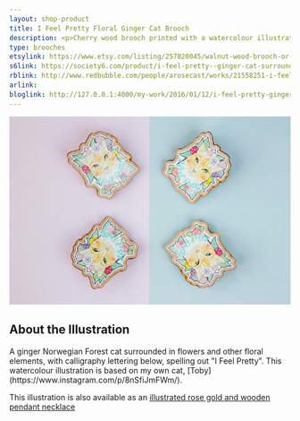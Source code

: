 ```yaml
---
layout: shop-product
title: I Feel Pretty Floral Ginger Cat Brooch
description: <p>Cherry wood brooch printed with a watercolour illustration with protective gloss seal. Hand assembled with a metal backing.</p>
type: brooches
etsylink: https://www.etsy.com/listing/257820045/walnut-wood-brooch-or-rose-gold-necklace
s6link: https://society6.com/product/i-feel-pretty--ginger-cat-surrounded-by-flowers_print#1=45
rblink: http://www.redbubble.com/people/arosecast/works/21558251-i-feel-pretty-watercolour-illustration-of-a-ginger-cat-surrounded-by-flowers
arlink: 
bloglink: http://127.0.0.1:4000/my-work/2016/01/12/i-feel-pretty-ginger-cat.html
---
```


<div class="carosel">
    <img src="/assets/shop/pretty-cat-floral-wooden-brooch.jpg" alt="I Feel Pretty - Rose Gold and Wooden Pendant Necklace with a printed illustration of a ginger cat surrounded by flowers, with calligraphy lettering below, hand-made by A Rose Cast" title="I Feel Pretty - Rose Gold and Wooden Pendant Necklace with a printed illustration of a ginger cat surrounded by flowers, with calligraphy lettering below, hand-made by @arosecast">
</div>

<h2>About the Illustration</h2>
A ginger Norwegian Forest cat surrounded in flowers and other floral elements, with calligraphy lettering below, spelling out &quot;I Feel Pretty&quot;. This watercolour illustration is based on my own cat, [Toby](https://www.instagram.com/p/8nSfiJmFWm/).

This illustration is also available as an [illustrated rose gold and wooden pendant necklace](/shop/i-feel-pretty-floral-ginger-cat-necklace.html)